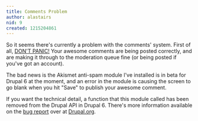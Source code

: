 ```yaml
---
title: Comments Problem
author: alastairs
nid: 9
created: 1215204861
---
```

So it seems there's currently a problem with the comments' system.  First of all, <a href="http://en.wikipedia.org/wiki/DON%27T_PANIC!" title="Wikipedia Article on The Hitchhiker's Guide to the Galaxy">DON'T PANIC!</a>  Your awesome comments are being posted correctly, and are making it through to the moderation queue fine (or being posted if you've got an account).
<!--break-->
The bad news is the Akismet anti-spam module I've installed is in beta for Drupal 6 at the moment, and an error in the module is causing the screen to go blank when you hit "Save" to publish your awesome comment.  

If you want the technical detail, a function that this module called has been removed from the Drupal API in Drupal 6.  There's more information available on the <a href="http://drupal.org/node/240894" title="Call to undefined function drupal_submit_form in Drupal 6 when user submits a comment">bug report</a> over at <a href="http://drupal.org">Drupal.org</a>.

